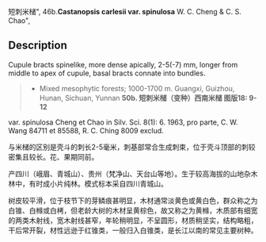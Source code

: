 短刺米槠",
46b.**Castanopsis carlesii var. spinulosa** W. C. Cheng & C. S. Chao",

## Description
Cupule bracts spinelike, more dense apically, 2-5(-7) mm, longer from middle to apex of cupule, basal bracts connate into bundles.

> *  Mixed mesophytic forests; 1000-1700 m. Guangxi, Guizhou, Hunan, Sichuan, Yunnan
**50b. 短刺米槠（变种）西南米槠 图版18: 9-12**

var. spinulosa Cheng et Chao in Silv. Sci. 8(1): 6. 1963, pro parte, C. W. Wang 84711 et 85588, R. C. Ching 8009 exclud.

与米槠的区别是壳斗的刺长2-5毫米，刺基部常合生成刺束，位于壳斗顶部的刺较密集且较长。花、果期同前。

产四川（峨眉、青城山）、贵州（梵净山、天台山等地）。生于较高海拔的山地杂木林中，有时成小片纯林。模式标本采自四川青城山。

树皮较平滑，位于枝节下的芽鳞痕甚明显，木材通常淡黄色或黄白色，群众称之为白锥、白橼或白栲，但老龄大树的木材呈黄棕色，故又称之为黄橼，木质部有细宽的两类木射线，宽木射线甚窄，年轮稍明显，不呈圆形，材质稍坚实，结构略粗，干后常开裂，材性远逊于红锥类，一般归入白锥类，是长江以南的常见主要树种。

